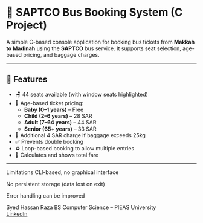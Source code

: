 # 🚌 SAPTCO Bus Booking System (C Project)

A simple C-based console application for booking bus tickets from **Makkah to Madinah** using the **SAPTCO** bus service. It supports seat selection, age-based pricing, and baggage charges.

---

## 📌 Features

- 🪑 44 seats available (with window seats highlighted)
- 👶 Age-based ticket pricing:
  - **Baby (0–1 years)** – Free
  - **Child (2–6 years)** – 28 SAR
  - **Adult (7–64 years)** – 44 SAR
  - **Senior (65+ years)** – 33 SAR
- 🎒 Additional 4 SAR charge if baggage exceeds 25kg
- ✅ Prevents double booking
- ♻️ Loop-based booking to allow multiple entries
- 💸 Calculates and shows total fare

---

Limitations
CLI-based, no graphical interface

No persistent storage (data lost on exit)

Error handling can be improved

Syed Hassan Raza
BS Computer Science – PIEAS University <br>
[LinkedIn](https://www.linkedin.com/in/syed-hassan-raza-ba842b277)
